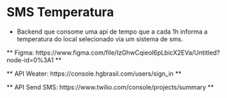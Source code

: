 # SMS Temperatura

* Backend que consome uma api de tempo que a cada 1h informa a temperatura do local selecionado via um sistema de sms. 

<p> ** Figma: https://www.figma.com/file/IzGhwCqieol6pLbicX2EVa/Untitled?node-id=0%3A1 ** </p>
<p> ** API Weater: https://console.hgbrasil.com/users/sign_in ** </p>
<p> ** API Send SMS: https://www.twilio.com/console/projects/summary ** </p>
